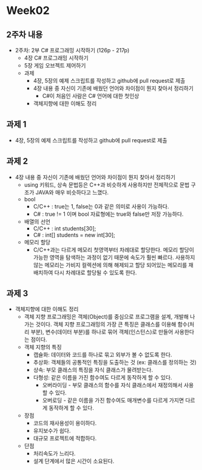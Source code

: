 # Week02

## 2주차 내용
- 2주차: 2부 C# 프로그래밍 시작하기 (126p - 217p)
    - 4장 C# 프로그래밍 시작하기
    - 5장 게임 오브젝트 제어하기
    - 과제
        - 4장, 5장의 예제 스크립트를 작성하고 github에 pull request로 제출
        - 4장 내용 중 자신이 기존에 배웠던 언어와 차이점이 뭔지 찾아서 정리하기
            - C#이 처음인 사람은 C# 언어에 대한 첫인상
        - 객체지향에 대한 이해도 정리

## 과제 1
- 4장, 5장의 예제 스크립트를 작성하고 github에 pull request로 제출

## 과제 2
- 4장 내용 중 자신이 기존에 배웠던 언어와 차이점이 뭔지 찾아서 정리하기
    - using 키워드, 상속 문법등은 C++과 비슷하게 사용하지만 전체적으로 문법 구조가 JAVA와 매우 비슷하다고 느꼈다.
	- bool
		- C/C++ : true는 1, false는 0과 같은 의미로 사용이 가능하다.
		- C# : true != 1 이며 bool 자료형에는 true와 false만 저장 가능하다.
	- 배열의 선언
		- C/C++ : int students[30];
		- C# : int[] students = new int[30];
	- 메모리 할당
		- C/C++과는 다르게 메모리 첫영역부터 차례대로 할당한다. 메모리 할당이 가능한 영역을 탐색하는 과정이 없기 때문에 속도가 훨씬 빠르다. 사용하지 않는 메모리는 가비지 컬렉션에 의해 해제되고 할당 되어있는 메모리를 재배치하여 다시 차례대로 할당될 수 있도록 한다.

## 과제 3
- 객체지향에 대한 이해도 정리
	- 객체 지향 프로그래밍은 객체(Object)를 중심으로 프로그램을 설계, 개발해 나가는 것이다. 객체 지향 프로그래밍의 가장 큰 특징은 클래스를 이용해 함수(처리 부분), 변수(데이터 부분)를 하나로 묶어 객체(인스턴스)로 만들어 사용한다는 점이다.
	- 객체 지향의 특징
		- 캡슐화: 데이터와 코드를 하나로 묶고 외부가 볼 수 없도록 한다.
		- 추상화: 객체들의 공통적인 특징을 도출하는 것 (ex: 클래스를 정의하는 것)
		- 상속: 부모 클래스의 특징을 자식 클래스가 물려받는다.
		- 다형성: 같은 이름을 가진 함수여도 다르게 동작하게 할 수 있다.
			- 오버라이딩 - 부모 클래스의 함수를 자식 클래스에서 재정의해서 사용할 수 있다.
			- 오버로딩 - 같은 이름을 가진 함수여도 매개변수를 다르게 가지면 다르게 동작하게 할 수 있다.
	- 장점
		- 코드의 재사용성이 용이하다.
		- 유지보수가 쉽다.
		- 대규모 프로젝트에 적합하다.
	- 단점
		- 처리속도가 느리다.
		- 설계 단계에서 많은 시간이 소요된다.